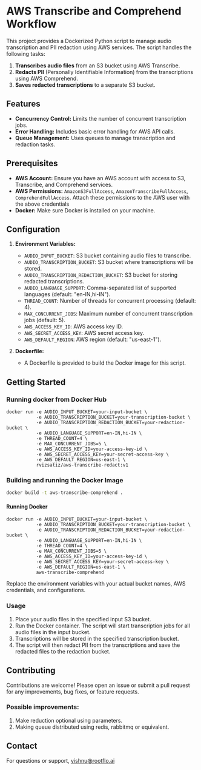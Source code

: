 # AWS Transcribe and Comprehend Workflow

This project provides a Dockerized Python script to manage audio transcription and PII redaction using AWS services. The script handles the following tasks:

1. **Transcribes audio files** from an S3 bucket using AWS Transcribe.
2. **Redacts PII** (Personally Identifiable Information) from the transcriptions using AWS Comprehend.
3. **Saves redacted transcriptions** to a separate S3 bucket.

## Features

- **Concurrency Control:** Limits the number of concurrent transcription jobs.
- **Error Handling:** Includes basic error handling for AWS API calls.
- **Queue Management:** Uses queues to manage transcription and redaction tasks.

## Prerequisites

- **AWS Account:** Ensure you have an AWS account with access to S3, Transcribe, and Comprehend services.
- **AWS Permissions:** `AmazonS3FullAccess`, `AmazonTranscribeFullAccess`, `ComprehendFullAccess`. Attach these permissions to the AWS user with the above credentials
- **Docker:** Make sure Docker is installed on your machine.

## Configuration

1. **Environment Variables:**
   - `AUDIO_INPUT_BUCKET`: S3 bucket containing audio files to transcribe.
   - `AUDIO_TRANSCRIPTION_BUCKET`: S3 bucket where transcriptions will be stored.
   - `AUDIO_TRANSCRIPTION_REDACTION_BUCKET`: S3 bucket for storing redacted transcriptions.
   - `AUDIO_LANGUAGE_SUPPORT`: Comma-separated list of supported languages (default: "en-IN,hi-IN").
   - `THREAD_COUNT`: Number of threads for concurrent processing (default: 4).
   - `MAX_CONCURRENT_JOBS`: Maximum number of concurrent transcription jobs (default: 5).
   - `AWS_ACCESS_KEY_ID`: AWS access key ID.
   - `AWS_SECRET_ACCESS_KEY`: AWS secret access key.
   - `AWS_DEFAULT_REGION`: AWS region (default: "us-east-1").

2. **Dockerfile:**
   - A Dockerfile is provided to build the Docker image for this script.

## Getting Started

### Running docker from Docker Hub

```
docker run -e AUDIO_INPUT_BUCKET=your-input-bucket \
           -e AUDIO_TRANSCRIPTION_BUCKET=your-transcription-bucket \
           -e AUDIO_TRANSCRIPTION_REDACTION_BUCKET=your-redaction-bucket \
           -e AUDIO_LANGUAGE_SUPPORT=en-IN,hi-IN \
           -e THREAD_COUNT=4 \
           -e MAX_CONCURRENT_JOBS=5 \
           -e AWS_ACCESS_KEY_ID=your-access-key-id \
           -e AWS_SECRET_ACCESS_KEY=your-secret-access-key \
           -e AWS_DEFAULT_REGION=us-east-1 \
           rvizsatiz/aws-transcribe-redact:v1
```

### Building and running the Docker Image

```sh
docker build -t aws-transcribe-comprehend .
```

#### Running Docker

```
docker run -e AUDIO_INPUT_BUCKET=your-input-bucket \
           -e AUDIO_TRANSCRIPTION_BUCKET=your-transcription-bucket \
           -e AUDIO_TRANSCRIPTION_REDACTION_BUCKET=your-redaction-bucket \
           -e AUDIO_LANGUAGE_SUPPORT=en-IN,hi-IN \
           -e THREAD_COUNT=4 \
           -e MAX_CONCURRENT_JOBS=5 \
           -e AWS_ACCESS_KEY_ID=your-access-key-id \
           -e AWS_SECRET_ACCESS_KEY=your-secret-access-key \
           -e AWS_DEFAULT_REGION=us-east-1 \
           aws-transcribe-comprehend
```
Replace the environment variables with your actual bucket names, AWS credentials, and configurations.

### Usage

1. Place your audio files in the specified input S3 bucket.
2. Run the Docker container. The script will start transcription jobs for all audio files in the input bucket.
3. Transcriptions will be stored in the specified transcription bucket.
4. The script will then redact PII from the transcriptions and save the redacted files to the redaction bucket.

## Contributing

Contributions are welcome! Please open an issue or submit a pull request for any improvements, bug fixes, or feature requests.

### Possible improvements:

1. Make reduction optional using parameters.
2. Making queue distributed using redis, rabbitmq or equivalent.

## Contact
For questions or support, vishnu@rootflo.ai
